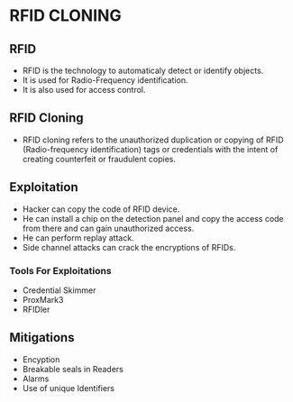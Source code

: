 # RFID CLONING
## RFID
- RFID  is the technology to automaticaly detect or identify objects.
-  It is used for Radio-Frequency identification.
-   It is also used for access control.
## RFID Cloning
- RFID cloning refers to the unauthorized duplication or copying of RFID (Radio-frequency identification) tags or credentials with the intent of creating counterfeit or fraudulent copies.
## Exploitation
- Hacker can copy the code of RFID device.
- He can install a chip on the detection panel and copy the access code from there and can gain unauthorized access.
- He can perform replay attack.
- Side channel attacks can crack the encryptions of RFIDs.
### Tools For Exploitations
- Credential Skimmer
- ProxMark3
- RFIDler

## Mitigations
- Encyption
- Breakable seals in Readers
- Alarms
- Use of unique Identifiers





